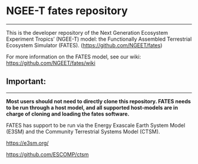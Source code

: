 # NGEE-T fates repository
------------------------------

This is the developer repository of the Next Generation Ecosystem Experiment Tropics’ (NGEE-T) model: the Functionally Assembled Terrestrial Ecosystem Simulator (FATES). (https://github.com/NGEET/fates)

For more information on the FATES model, see our wiki:  https://github.com/NGEET/fates/wiki


## Important:
------------------------------

**Most users should not need to directly clone this repository.  FATES needs to be run through a host model, and all supported host-models are in charge of cloning and loading the fates software.**

FATES has support to be run via the Energy Exascale Earth System Model (E3SM) and the Community Terrestrial Systems Model (CTSM).

https://e3sm.org/

https://github.com/ESCOMP/ctsm



